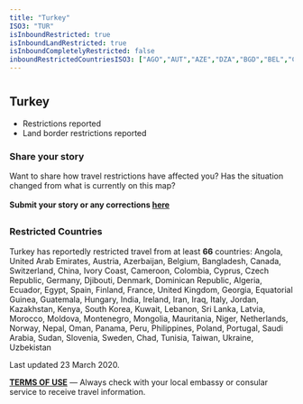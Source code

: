 ```yaml
---
title: "Turkey"
ISO3: "TUR"
isInboundRestricted: true
isInboundLandRestricted: true
isInboundCompletelyRestricted: false
inboundRestrictedCountriesISO3: ["AGO","AUT","AZE","DZA","BGD","BEL","CMR","CAN","TCD","CZE","CHN","COL","DJI","DNK","DOM","ECU","EGY","GNQ","FIN","FRA","DEU","GTM","GEO","HUN","IND","ITA","IRQ","IRN","IRL","CIV","JOR","KAZ","KEN","KWT","LVA","LBN","MNE","MNG","MAR","MDA","MRT","NPL","NER","NOR","NLD","OMN","PHL","PAN","PER","POL","PRT","KOR","SVN","LKA","SDN","SAU","ESP","SWE","CHE","CYP","TWN","TUN","UZB","ARE","GBR","UKR"]
---
```


# <h2 class="ModalContent__Header">Turkey</h2>

* <div class="Badge ModalContent__Badge--PartialRestrictions">Restrictions reported</div>
* <div class="Badge ModalContent__Badge--LandRestrictions">Land border restrictions reported</div>

<h3 class="ModalContent__SubHeader">Share your story</h3>
<p>Want to share how travel restrictions have affected you? Has the situation changed from what is currently on this map? <br/><br/><strong>Submit your story or any corrections <a href="https://forms.gle/9WuvQPAHg4ReRZLN6" target="_blank" rel="noopener noreferrer">here</a></strong></p>

## <h3 class="ModalContent__SubHeader">Restricted Countries</h3>
<p>Turkey has reportedly restricted travel from at least <strong>66</strong> countries: Angola, United Arab Emirates, Austria, Azerbaijan, Belgium, Bangladesh, Canada, Switzerland, China, Ivory Coast, Cameroon, Colombia, Cyprus, Czech Republic, Germany, Djibouti, Denmark, Dominican Republic, Algeria, Ecuador, Egypt, Spain, Finland, France, United Kingdom, Georgia, Equatorial Guinea, Guatemala, Hungary, India, Ireland, Iran, Iraq, Italy, Jordan, Kazakhstan, Kenya, South Korea, Kuwait, Lebanon, Sri Lanka, Latvia, Morocco, Moldova, Montenegro, Mongolia, Mauritania, Niger, Netherlands, Norway, Nepal, Oman, Panama, Peru, Philippines, Poland, Portugal, Saudi Arabia, Sudan, Slovenia, Sweden, Chad, Tunisia, Taiwan, Ukraine, Uzbekistan</p>

<p>Last updated 23 March 2020.</p>
<p><strong><a href="https://restrictedtravelmap.com/terms" target="_blank" rel="noopener noreferrer">TERMS OF USE</a></strong> — Always check with your local embassy or consular service to receive travel information.</p>
